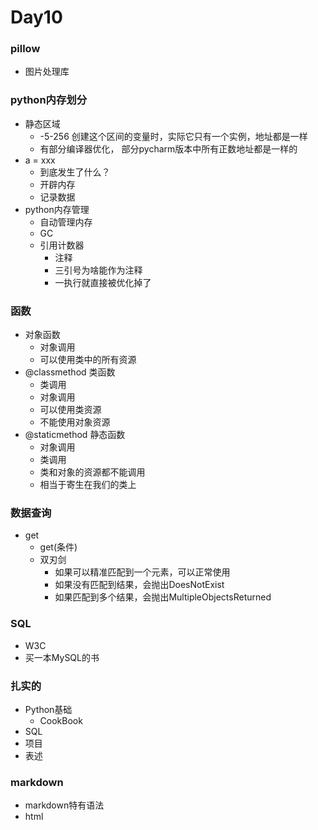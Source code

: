 # Day10



### pillow

- 图片处理库





### python内存划分

- 静态区域
  - -5-256 创建这个区间的变量时，实际它只有一个实例，地址都是一样
  - 有部分编译器优化， 部分pycharm版本中所有正数地址都是一样的
- a = xxx
  - 到底发生了什么？
  - 开辟内存
  - 记录数据
- python内存管理
  - 自动管理内存
  - GC
  - 引用计数器
    - 注释
    - 三引号为啥能作为注释
    - 一执行就直接被优化掉了



### 函数

- 对象函数
  - 对象调用
  - 可以使用类中的所有资源
- @classmethod  类函数
  - 类调用
  - 对象调用
  - 可以使用类资源
  - 不能使用对象资源
- @staticmethod  静态函数
  - 对象调用
  - 类调用
  - 类和对象的资源都不能调用
  - 相当于寄生在我们的类上





### 数据查询

- get
  - get(条件)
  - 双刃剑
    - 如果可以精准匹配到一个元素，可以正常使用
    - 如果没有匹配到结果，会抛出DoesNotExist
    - 如果匹配到多个结果，会抛出MultipleObjectsReturned



### SQL

- W3C
- 买一本MySQL的书





### 扎实的

- Python基础
  - CookBook
- SQL
- 项目
- 表述





### markdown

- markdown特有语法
- html

